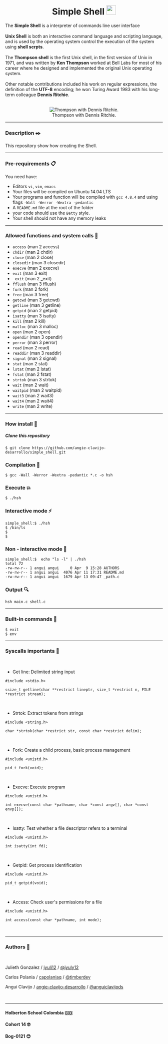 <div align="center">

# Simple Shell <img src="https://raw.githubusercontent.com/MartinHeinz/MartinHeinz/master/wave.gif" width="30px">

</div>

The **Simple Shell** is a interpreter of commands line user interface<br>
<br>
**Unix Shell** is both an interactive command language and scripting language, and is used by the operating system control the execution of the system using **shell scrpts**.<br>
<br>
The **Thompson shell** is the first Unix shell, in the first version of Unix in 1971, and was written by **Ken Thompson**  worked at Bell Labs for most of his career where he designed and implemented the original Unix operating system.<br>
<br>
Other notable contributions included his work on regular expressions, the definition of the **UTF-8** encoding; he won Turing Award 1983  with his long-term colleague **Dennis Ritchie**.<br>
<br>
<div align="center">

![Thompson with Dennis Ritchie.](https://upload.wikimedia.org/wikipedia/commons/1/1b/Ken_Thompson_and_Dennis_Ritchie--1973.jpg)
<br>
Thompson with Dennis Ritchie.
</div>
<hr>



### Description ✒️

This repository show how creating the Shell.

<hr>


### Pre-requirements 📋
You need have:
* Editors `vi`, `vim`, `emacs`
* Your files will be compiled on Ubuntu 14.04 LTS
* Your programs and function will be compiled with `gcc 4.8.4` and using flags `-Wall -Werror -Wextra -pedantic`
* A `README.md` file at the root of the folder
* your code should use the `Betty` style.
* Your shell should not have any memory leaks


<hr>



###  Allowed functions and system calls 🔧

* `access`  (man 2 access)
* `chdir` (man 2 chdir)
* `close` (man 2 close)
* `closedir` (man 3 closedir)
* `execve` (man 2 execve)
* `exit` (man 3 exit)
* `_exit` (man 2 _exit)
* `fflush` (man 3 fflush)
* `fork` (man 2 fork)
* `free` (man 3 free)
* `getcwd` (man 3 getcwd)
* `getline` (man 3 getline)
* `getpid` (man 2 getpid)
* `isatty` (man 3 isatty)
* `kill` (man 2 kill)
* `malloc` (man 3 malloc)
* `open` (man 2 open)
* `opendir` (man 3 opendir)
* `perror` (man 3 perror)
* `read` (man 2 read)
* `readdir` (man 3 readdir)
* `signal` (man 2 signal)
* `stat` (man 2 stat)
* `lstat` (man 2 lstat)
* `fstat` (man 2 fstat)
* `strtok` (man 3 strtok)
* `wait` (man 2 wait)
* `waitpid` (man 2 waitpid)
* `wait3` (man 2 wait3)
* `wait4` (man 2 wait4)
* `write` (man 2 write)

<hr>

### How install 🚀

##### Clone this repository
```
$ git clone https://github.com/angie-clavijo-desarrollo/simple_shell.git
```

### Compilation 🚩
```
$ gcc -Wall -Werror -Wextra -pedantic *.c -o hsh
```
### Execute 💥
```
$ ./hsh
``` 

### Interactive mode ⚡️

```
simple_shell:$ ./hsh
$ /bin/ls
$
$
```

### Non - interactive mode 🧐

```
simple_shell:$  echo "ls -l" | ./hsh 
total 72
-rw-rw-r-- 1 angui angui     0 Apr  9 15:28 AUTHORS
-rw-rw-r-- 1 angui angui  4076 Apr 11 17:31 README.md
-rw-rw-r-- 1 angui angui  1679 Apr 13 09:47 _path.c
```

### Output 🔍️

```
hsh main.c shell.c
```
<hr>

### Built-in commands 📌

```
$ exit 
$ env
```

<hr>

### Syscalls importants 💚

<br>

* Get line:  Delimited string input
```
#include <stdio.h>

ssize_t getline(char **restrict lineptr, size_t *restrict n, FILE *restrict stream);
```
<br>

* Strtok: Extract tokens from strings

```
#include <string.h>

char *strtok(char *restrict str, const char *restrict delim);
```

<br>

* Fork: Create a child process, basic process management

```
#include <unistd.h>

pid_t fork(void);
```

<br>

* Execve: Execute program
```
#include <unistd.h>

int execve(const char *pathname, char *const argv[], char *const envp[]);
```

<br>

* Isatty: Test whether a file descriptor refers to a terminal
```
#include <unistd.h>

int isatty(int fd);
```
<br>

* Getpid: Get process identification
```
#include <unistd.h>

pid_t getpid(void);
```
<br>

* Access: Check user's permissions for a file
```
#include <unistd.h>

int access(const char *pathname, int mode);
```


<br>
<hr>

### Authors 👷
<br>

Julieth Gonzalez /
<a href=https://github.com/jyuly12>jyuli12</a> /
<a href= https://twitter.com/jyuly12>@jyuly12</a>

Carlos Polania /
<a href="https://github.com/capolaniaq">capolaniaq</a> /
<a href= https://twitter.com/timberdev>@timberdev
</a>

Angui Clavijo /
<a href="https://github.com/angie-clavijo-desarrollo">angie-clavijo-desarrollo</a> /
<a href = https://twitter.com/anguiclavijods>@anguiclavijods</a>

<br>
<hr>

#### Holberton School Colombia 🇨🇴
#### Cohort 14 🤓
#### Bog-0121 😊



